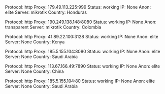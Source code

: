 Protocol: http
Proxy: 179.49.113.225:999
Status: working
IP: None
Anon: elite
Server: mikrotik
Country: Honduras

Protocol: http
Proxy: 190.249.138.148:8080
Status: working
IP: None
Anon: transparent
Server: mikrotik
Country: Colombia

Protocol: http
Proxy: 41.89.22.100:3128
Status: working
IP: None
Anon: elite
Server: None
Country: Kenya

Protocol: http
Proxy: 185.5.155.104:8080
Status: working
IP: None
Anon: elite
Server: None
Country: Saudi Arabia

Protocol: http
Proxy: 113.67.166.49:7890
Status: working
IP: None
Anon: elite
Server: None
Country: China

Protocol: http
Proxy: 185.5.155.104:80
Status: working
IP: None
Anon: elite
Server: None
Country: Saudi Arabia

